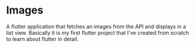 # Images

A flutter application that fetches an images from the API and displays in a list view. Basically it
is my first flutter project that I've created from scratch to learn about flutter in detail.

